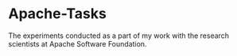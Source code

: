 # Apache-Tasks
The experiments conducted as a part of my work with the research scientists at Apache Software Foundation.
